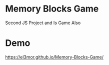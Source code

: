 # Memory Blocks Game
Second JS Project and Is Game Also

# Demo
https://el3mor.github.io/Memory-Blocks-Game/
